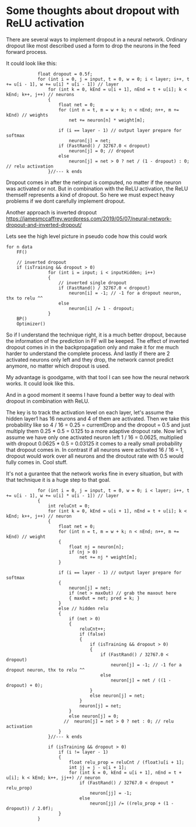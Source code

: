 # Some thoughts about dropout with ReLU activation

There are several ways to implement dropout in a neural network. 
Ordinary dropout like most described used a form to drop the neurons in the feed forward process.

It could look like this:

```
            float dropout = 0.5f;
            for (int i = 0, j = input, t = 0, w = 0; i < layer; i++, t += u[i - 1], w += u[i] * u[i - 1]) // layer
                for (int k = 0, kEnd = u[i + 1], nEnd = t + u[i]; k < kEnd; k++, j++) // neurons
                {
                    float net = 0;
                    for (int n = t, m = w + k; n < nEnd; n++, m += kEnd) // weights                
                        net += neuron[n] * weight[m];

                    if (i == layer - 1) // output layer prepare for softmax
                        neuron[j] = net; 
                    if (FastRand() / 32767.0 < dropout)
                        neuron[j] = 0; // dropout
                    else
                        neuron[j] = net > 0 ? net / (1 - dropout) : 0; // relu activation
                }//--- k ends  
```

Dropout comes in after the netinput is computed, no matter if the neuron was activated or not.
But in combination with the ReLU activation, the ReLU themself represents a kind of dropout.
So here we must expect heavy problems if we dont carefully implement dropout.

Another approach is inverted dropout
https://jamesmccaffrey.wordpress.com/2019/05/07/neural-network-dropout-and-inverted-dropout/


Lets see the high level picture in pseudo code how this could work
```
for n data
    FF()   
    
    // inverted dropout
    if (isTraining && dropout > 0)
                for (int i = input; i < inputHidden; i++)
                {
                    // inverted single dropout
                    if (FastRand() / 32767.0 < dropout)
                        neuron[i] = -1; // -1 for a dropout neuron, thx to relu ^^
                    else
                        neuron[i] /= 1 - dropout;
                }
    BP()
    Optimizer()
```

So if I understand the technique right, it is a much better dropout, because the information of the prediction in FF will be keeped.
The effect of inverted dropout comes in in the backpropagation only and make it for me much harder to understand the complete process.
And lastly if there are 2 activated neurons only left and they drop, the network cannot predict anymore, no matter which dropout is used.

My advantage is goodgame, with that tool I can see how the neural network works.
It could look like this.

And in a good moment it seems I have found a better way to deal with dropout in combination with ReLU.

The key is to track the activation level on each layer, let's assume the hidden layer1 has 16 neurons and 4 of them are activated.
Then we take this probability like so 4 / 16 = 0.25 = currentDrop and the dropout = 0.5 and just multiply them 0.25 * 0.5 = 0.125 to a more adaptive dropout rate.
Now let's assume we have only one activated neuron left 1 / 16 = 0.0625, multiplied with dropout 0.0625 * 0.5 = 0.03125 it comes to a really small probability that dropout comes in. 
In contrast if all neurons were activated 16 / 16 = 1, dropout would work over all neurons and the droutout rate with 0.5 would fully comes in. 
Cool stuff.

It's not a gurantee that the network works fine in every situation, but with that technique it is a huge step to that goal.


```
            for (int i = 0, j = input, t = 0, w = 0; i < layer; i++, t += u[i - 1], w += u[i] * u[i - 1]) // layer
            {
                int reluCnt = 0;
                for (int k = 0, kEnd = u[i + 1], nEnd = t + u[i]; k < kEnd; k++, j++) // neuron
                {
                    float net = 0;
                    for (int n = t, m = w + k; n < nEnd; n++, m += kEnd) // weight
                    {
                        float nj = neuron[n];
                        if (nj > 0)
                            net += nj * weight[m];
                    }

                    if (i == layer - 1) // output layer prepare for softmax
                    {
                        neuron[j] = net;
                        if (net > maxOut) // grab the maxout here
                        { maxOut = net; pred = k; }
                    }
                    else // hidden relu
                    {
                        if (net > 0)
                        {
                            reluCnt++;
                            if (false)
                            {
                                if (isTraining && dropout > 0)
                                {
                                    if (FastRand() / 32767.0 < dropout)
                                        neuron[j] = -1; // -1 for a dropout neuron, thx to relu ^^
                                    else
                                        neuron[j] = net / ((1 - dropout) + 0);
                                }
                                else neuron[j] = net;
                            }
                            neuron[j] = net;
                        }
                        else neuron[j] = 0;
                      //  neuron[j] = net > 0 ? net : 0; // relu activation
                    }
                }//--- k ends  

                if (isTraining && dropout > 0)
                    if (i != layer - 1)
                    {
                        float relu_prop = reluCnt / (float)u[i + 1];
                        int jj = j - u[i + 1];
                        for (int k = 0, kEnd = u[i + 1], nEnd = t + u[i]; k < kEnd; k++, jj++) // neuron
                            if (FastRand() / 32767.0 < dropout * relu_prop)
                                neuron[jj] = -1; 
                            else
                                neuron[jj] /= ((relu_prop + (1 - dropout)) / 2.0f);
                    }
            }
```






